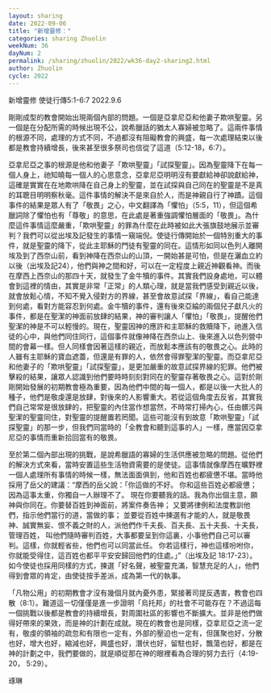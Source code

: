 ```yaml
---
layout: sharing
date: 2022-09-06
title: "新增靈修："
categories: sharing Zhuolin
weekNum: 36
dayNum: 2
permalink: /sharing/zhuolin/2022/wk36-day2-sharing2.html
author: Zhuolin
cycle: 2022
---  
```

新增靈修 使徒行傳5:1-6:7
2022.9.6

剛剛成型的教會開始出現兩個內部的問題。一個是亞拿尼亞和他妻子欺哄聖靈。另一個是在分配所需的時候出現不公，說希臘話的猶太人寡婦被忽略了。這兩件事情的根源不同，處理的方式不同，不過都沒有阻礙教會的興盛，每一次處理結束以後都是教會持續增長，後來甚至很多祭司也信從了這道（5:12-18，6:7）。

亞拿尼亞之事的根源是他和他妻子「欺哄聖靈」「試探聖靈」。因為聖靈降下在每一個人身上，祂知曉每一個人的心思意念，亞拿尼亞明明沒有要獻給神卻說獻給神，這確是實實在在地欺哄降在自己身上的聖靈，並在試探與自己同在的聖靈是不是真的耳聰目明明察秋毫。這件事情的解決不是來自於人，而是神親自行了神蹟。這個事件的結果是眾人有了「敬畏」之心，中文翻譯為「懼怕」（5:5，11），但這個希臘詞除了懼怕也有「尊敬」的意思，在此處是著重強調懼怕層面的「敬畏」。為什麼這件事情這麼嚴重，「欺哄聖靈」的罪為什麼在此時被如此大張旗鼓地展示並審判？我們可以從出埃及記發生的事情一窺端倪。使徒行傳開始於一個特別重大的事件，就是聖靈的降下，從此主耶穌的門徒有聖靈的同在。這情形如同以色列人離開埃及到了西奈山前，看到神降在西奈山的山頂，一開始甚是可怕，但是在灑血立約以後（出埃及記24），他們與神之間和好，可以在一定程度上親近神觀看神。而後在摩西上西奈山的那四十天，就發生了金牛犢的事件。其實我們設身處地，可以體會到這裡的情由，其實是非常「正常」的人類心理，就是當我們感受到親近以後，就會放鬆心情，不知不覺入侵對方的界線，甚至會故意試探「界線」，看自己能達到何處，看對方能容忍到何處。金牛犢的事件，還有後來亞綸的兩個兒子獻凡火的事件，都是在聖潔的神面前放肆的結果，神的審判讓人「懼怕」「敬畏」，提醒他們聖潔的神是不可以輕慢的。現在，聖靈因神的應許和主耶穌的救贖降下，祂進入信徒的心中，與他們同住同行，這個事件就像神降在西奈山上、後來進入以色列營中間的會幕一樣。但人同樣會因著這樣的親近，而放鬆本應該有的敬畏之心。此時的人雖有主耶穌的寶血遮蓋，但還是有罪的人，依然會得罪聖潔的聖靈。而亞拿尼亞和他妻子的「欺哄聖靈」「試探聖靈」，是更加嚴重的故意試探界線的犯罪。他們被擊殺的結果，讓眾人認識到他們要時時刻刻對同在的聖靈存著敬畏之心。這對於剛剛開始發展的初期教會極為重要，因為他們中間的每一個人，都是以後一大批人的種子，他們是敬虔還是放肆，對後來的人影響重大。若從這個角度去反省，其實我們自己常常是很放肆的，把聖靈的內住當作想當然，不時常打掃內心，任由髒污與聖潔的聖靈同住，對聖靈的提醒置若罔聞。這些可能沒有到故意「欺哄聖靈」「試探聖靈」的那一步，但我們同當時的「全教會和聽到這事的人」一樣，應當因亞拿尼亞的事情而重新拾回當有的敬畏。

至於第二個內部出現的挑戰，是說希臘語的寡婦的生活供應被忽略的問題。從他們的解決方式來看，當時安置這些生活物資需要的是使徒。這事情就像摩西在曠野裡一個人處理所有事情的時候一樣，無法面面俱到，他和百姓也都疲憊不堪。當時他採用了岳父的建議：“摩西的岳父說：「你這做的不好。 你和這些百姓必都疲憊；因為這事太重，你獨自一人辦理不了。 現在你要聽我的話。我為你出個主意，願神與你同在。你要替百姓到神面前，將案件奏告神； 又要將律例和法度教訓他們，指示他們當行的道，當做的事； 並要從百姓中揀選有才能的人，就是敬畏神、誠實無妄、恨不義之財的人，派他們作千夫長、百夫長、五十夫長、十夫長，管理百姓， 叫他們隨時審判百姓，大事都要呈到你這裏，小事他們自己可以審判。這樣，你就輕省些，他們也可以同當此任。 你若這樣行，神也這樣吩咐你，你就能受得住，這百姓也都平平安安歸回他們的住處。」”（出埃及記‬ ‭18:17-23）。如今使徒也採用同樣的方式，揀選「好名聲，被聖靈充滿，智慧充足的人」，他們得到會眾的肯定，由使徒按手差派，成為第一代的執事。

「凡物公用」的初期教會才沒有幾個月就內憂外患，緊接著司提反遇害，教會也四散（8:1）。難道這一切僅僅是進一步證明「烏托邦」的社會不可能存在？不過這每一個挑戰以後都是教會的持續增長，對周圍社區的影響也不斷擴大。並非是他們做得好帶來的果效，而是神的計劃在成就。現在的教會也是同樣，亞拿尼亞之流一定有，敬虔的領袖的疏忽和有限也一定有，外部的壓迫也一定有，但匯聚也好，分散也好，增大也好，縮減也好，興盛也好，潛伏也好，留駐也好，飄蕩也好，都是在神的計劃之中，我們要做的，就是順從那在神的眼裡看為合理的努力去行（4:19-20， 5:29）。

琢琳


